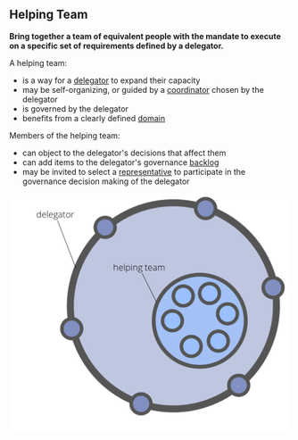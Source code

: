 ## Helping Team

**Bring together a team of equivalent people with the mandate to execute on a specific set of requirements defined by a delegator.**

A helping team: 

-   is a way for a [delegator](glossary:delegator) to expand their capacity
-   may be self-organizing, or guided by a [coordinator](section:coordinator) chosen by the delegator
-   is governed by the delegator
-   benefits from a clearly defined [domain](glossary:domain)

Members of the helping team:

-   can object to the delegator's decisions that affect them
-   can add items to the delegator's governance [backlog](glossary:backlog)
-   may be invited to select a [representative](section:representative) to participate in the governance decision making of the delegator

![Helping Team](img/structural-patterns/helping-team.png)
